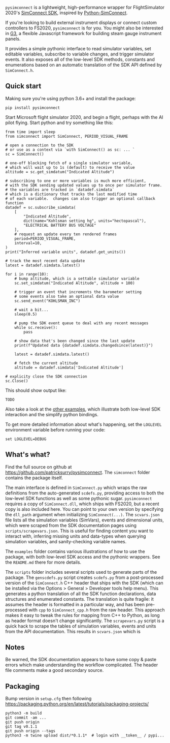 `pysimconnect` is a lightweight, high-performance wrapper for FlightSimulator 2020's
[SimConnect SDK](https://docs.flightsimulator.com/html/index.htm?#t=Programming_Tools%2FSimConnect%2FSimConnect_SDK.htm),
inspired by [Python-SimConnect](https://github.com/odwdinc/Python-SimConnect).

If you're looking to build external instrument displays or
connect custom controllers to FS2020, `pysimconnect` is for you.
You might also be interested in [G3](https://github.com/patricksurry/g3),
a flexible Javascript framework for building steam gauge instrument panels.

It provides a simple pythonic interface
to read simulator variables,
set editable variables,
subscribe to variable changes,
and trigger simulator events.
It also exposes all of the low-level SDK methods,
constants and enumerations based on an automatic
translation of the SDK API defined by `SimConnect.h`.


Quick start
---

Making sure you're using python 3.6+ and install the package:

    pip install pysimconnect

Start Microsoft flight simulator 2020, and begin a flight, perhaps with the AI pilot flying.
Start python and try something like this:

    from time import sleep
    from simconnect import SimConnect, PERIOD_VISUAL_FRAME

    # open a connection to the SDK
    # or use as a context via `with SimConnect() as sc: ... `
    sc = SimConnect()

    # one-off blocking fetch of a single simulator variable,
    # which will wait up to 1s (default) to receive the value
    altitude = sc.get_simdatum("Indicated Altitude")

    # subscribing to one or more variables is much more efficient,
    # with the SDK sending updated values up to once per simulator frame.
    # the variables are tracked in `datadef.simdata`
    # which is a dictionary that tracks the last modified time
    # of each variable.  changes can also trigger an optional callback function
    datadef = sc.subscribe_simdata(
        [
            "Indicated Altitude",
            dict(name="Kohlsman setting hg", units="hectopascal"),
            "ELECTRICAL BATTERY BUS VOLTAGE"
        ],
        # request an update every ten rendered frames
        period=PERIOD_VISUAL_FRAME,
        interval=10,
    )
    print("Inferred variable units", datadef.get_units())

    # track the most recent data update
    latest = datadef.simdata.latest()

    for i in range(10):
        # bump altitude, which is a settable simulator variable
        sc.set_simdatum("Indicated Altitude", altitude + 100)

        # trigger an event that increments the barometer setting
        # some events also take an optional data value
        sc.send_event("KOHLSMAN_INC")

        # wait a bit...
        sleep(0.5)

        # pump the SDK event queue to deal with any recent messages
        while sc.receive():
            pass

        # show data that's been changed since the last update
        print(f"Updated data {datadef.simdata.changedsince(latest)}")

        latest = datadef.simdata.latest()

        # fetch the current altitude
        altitude = datadef.simdata['Indicated Altitude']

    # explicity close the SDK connection
    sc.Close()

This should show output like:

    TODO

Also take a look at the
[other examples](https://github.com/patricksurry/pysimconnect/tree/master/examples),
which illustrate both low-level SDK interaction and the simplify python bindings.

To get more detailed information about what's happening, set the `LOGLEVEL` environment variable
before running your code:

    set LOGLEVEL=DEBUG

What's what?
---

Find the full source on github at https://github.com/patricksurry/pysimconnect.
The `simconnect` folder contains the package itself.

The main interface is defined in `SimConnect.py` which wraps the raw
definitions from the auto-generated `scdefs.py`,
providing access to both the low-level
SDK functions as well as some pythonic sugar.
`pysimconnect` requires a copy of `SimConnect.dll`,
which ships with FS2020, but a recent copy is also included here.
You can point to your own version by specifying the `dll_path` argument
when initializing `SimConnect(...)`.
The `scvars.json` file lists all the simulation variables (SimVars),
events and dimensional units, which were scraped from the SDK documentation pages
using `scripts/scrapevars.json`.  This is useful for finding content
you want to interact with, inferring missing units and data-types
when querying simulation variables, and sanity-checking variable names.

The `examples` folder contains various illustrations of how to use
the package, with both low-level SDK access and the pythonic wrappers.
See the `README.md` there for more details.

The `scripts` folder includes several scripts used to generate
parts of the package.
The `genscdefs.py` script creates `scdefs.py` from a post-processed
version of the `SimConnect.h` C++ header that ships with the SDK
(which can be installed via the Options > General > Developer tools help menu).
This generates a python translation of all the SDK function declarations, data structures
and enumerated constants.  The translation is quite fragile:
it assumes the header is formatted in a particular way, and has been
pre-processed with `cpp` to `SimConnect_cpp.h` from the raw header.
This approach makes it easy to tweak the rules for mapping from C++
to Python, as long as header format doesn't change significantly.
The `scrapevars.py` script is a quick hack to scrape the tables of
simulation variables, events and units from the API documentation.
This results in `scvars.json` which is


Notes
---

Be warned, the SDK documentation appears to have some copy & paste errors
which make understanding the workflow complicated.  The header file comments
make a good secondary source.


Packaging
---

Bump version in `setup.cfg` then following https://packaging.python.org/en/latest/tutorials/packaging-projects/

    python3 -m build
    git commit -am ...
    git push origin
    git tag v0.1.1
    git push origin --tags
    python3 -m twine upload dist/*0.1.1*  # login with __token__ / pypi...

